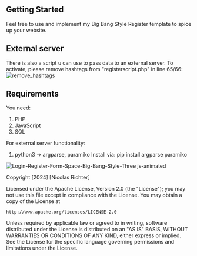 ## Getting Started
Feel free to use and implement my Big Bang Style Register template to spice up your website.

## External server
There is also a script u can use to pass data to an external server. 
To activate, please remove hashtags from "registerscript.php" in line 65/66:
![remove_hashtags](https://github.com/niggonator/Login-Register-Form-Space-Big-Bang-Style-Three.js-animated/assets/167204297/39e5b4a3-dd3c-4b51-98b5-008358e3c515)

## Requirements
You need:
1. PHP
2. JavaScript
3. SQL

For external server functionality:
1. python3
   -> argparse, paramiko
   Install via: pip install argparse paramiko

![Login-Register-Form-Space-Big-Bang-Style-Three js-animated](https://github.com/niggonator/Login-Register-Form-Space-Big-Bang-Style-Three.js-animated/assets/167204297/b1386620-23d0-49f6-a967-898997939091)

Copyright [2024] [Nicolas Richter]

Licensed under the Apache License, Version 2.0 (the "License");
you may not use this file except in compliance with the License.
You may obtain a copy of the License at

    http://www.apache.org/licenses/LICENSE-2.0

Unless required by applicable law or agreed to in writing, software
distributed under the License is distributed on an "AS IS" BASIS,
WITHOUT WARRANTIES OR CONDITIONS OF ANY KIND, either express or implied.
See the License for the specific language governing permissions and
limitations under the License.
